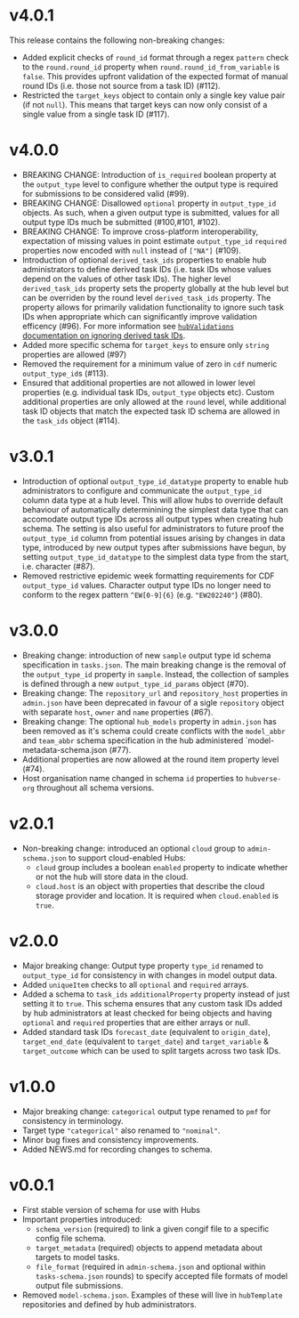 # v4.0.1

This release contains the following non-breaking changes: 

* Added explicit checks of `round_id` format through a regex `pattern` check to the `round.round_id` property when `round.round_id_from_variable` is `false`. This provides upfront validation of the expected format of manual round IDs (i.e. those not source from a task ID) (#112).
* Restricted the `target_keys` object to contain only a single key value pair (if not `null`). This means that target keys can now only consist of a single value from a single task ID (#117).

# v4.0.0

* BREAKING CHANGE: Introduction of `is_required` boolean property at the `output_type` level to configure whether the output type is required for submissions to be considered valid (#99). 
* BREAKING CHANGE: Disallowed `optional` property in `output_type_id` objects. As such, when a given output type is submitted, values for all output type IDs much be submitted (#100,#101, #102).
* BREAKING CHANGE: To improve cross-platform interoperability, expectation of missing values in point estimate `output_type_id` `required` properties now encoded with `null` instead of `["NA"]` (#109). 
* Introduction of optional `derived_task_ids` properties to enable hub administrators to define derived task IDs (i.e. task IDs whose values depend on the values of other task IDs). The higher level `derived_task_ids` property sets the property globally at the hub level but can be overriden by the round level `derived_task_ids` property. The property allows for primarily validation functionality to ignore such task IDs when appropriate which can significantly improve validation efficency (#96). For more information see [`hubValidations` documentation on ignoring derived task IDs](https://hubverse-org.github.io/hubValidations/articles/validate-pr.html#ignoring-derived-task-ids-to-improve-performance).
* Added more specific schema for `target_keys` to ensure only `string` properties are allowed (#97)
* Removed the requirement for a minimum value of zero in `cdf` numeric `output_type_id`s (#113).
* Ensured that additional properties are not allowed in lower level properties (e.g. individual task IDs, `output_type` objects etc). Custom additional properties are only allowed at the `round` level, while additional task ID objects that match the expected task ID schema are allowed in the `task_ids` object (#114).

# v3.0.1

* Introduction of optional `output_type_id_datatype` property to enable hub administrators to configure and communicate the `output_type_id` column data type at a hub level. This will allow hubs to override default behaviour of automatically determinining the simplest data type that can accomodate output type IDs across all output types when creating hub schema. The setting is also useful for administrators to future proof the `output_type_id` column from potential issues arising by changes in data type, introduced by new output types after submissions have begun, by setting `output_type_id_datatype` to the simplest data type from the start, i.e. character (#87).
* Removed restrictive epidemic week formatting requirements for CDF `output_type_id` values. Character output type IDs no longer need to conform to the regex pattern `^EW[0-9]{6}` (e.g. `"EW202240"`) (#80).



# v3.0.0

* Breaking change: introduction of new `sample` output type id schema specification in `tasks.json`. The main breaking change is the removal of the `output_type_id` property in `sample`. Instead, the collection of samples is defined through a new `output_type_id_params` object (#70).
* Breaking change: The `repository_url` and `repository_host` properties in `admin.json` have been deprecated in favour of a sigle `repository` object with separate `host`, `owner` and `name` properties (#67).
* Breaking change: The optional `hub_models` property in `admin.json` has been removed as it's schema could create conflicts with the `model_abbr` and `team_abbr` schema specification in the hub administered `model-metadata-schema.json (#77).
* Additional properties are now allowed at the round item property level (#74).
* Host organisation name changed in schema `id` properties to `hubverse-org` throughout all schema versions.

# v2.0.1

* Non-breaking change: introduced an optional `cloud` group to `admin-schema.json` to support cloud-enabled Hubs:
  * `cloud` group includes a boolean `enabled` property to indicate whether or not the hub will store data in the cloud.
  * `cloud.host` is an object with properties that describe the cloud storage provider and location. It is required when `cloud.enabled` is `true`.

# v2.0.0

* Major breaking change: Output type property `type_id` renamed to `output_type_id` for consistency in with changes in model output data.
* Added `uniqueItem` checks to all `optional` and `required` arrays.
* Added a schema to `task_ids` `additionalProperty` property instead of just setting it to `true`. This schema ensures that any custom task IDs added by hub administrators at least checked for being objects and having `optional` and `required` properties that are either arrays or null.
* Added standard task IDs `forecast_date` (equivalent to `origin_date`), `target_end_date` (equivalent to `target_date`) and `target_variable` & `target_outcome` which can be used to split targets across two task IDs.

# v1.0.0

* Major breaking change: `categorical` output type renamed to `pmf` for consistency in terminology.
* Target type `"categorical"` also renamed to `"nominal"`.
* Minor bug fixes and consistency improvements.
* Added NEWS.md for recording changes to schema.


# v0.0.1

* First stable version of schema for use with Hubs
* Important properties introduced:
  * `schema_version` (required) to link a given congif file to a specific config file schema.
  * `target_metadata` (required) objects to append metadata about targets to model tasks.
  * `file_format` (required in `admin-schema.json` and optional within `tasks-schema.json` rounds) to specify accepted file formats of model output file submissions.
* Removed `model-schema.json`. Examples of these will live in `hubTemplate` repositories and defined by hub administrators.

